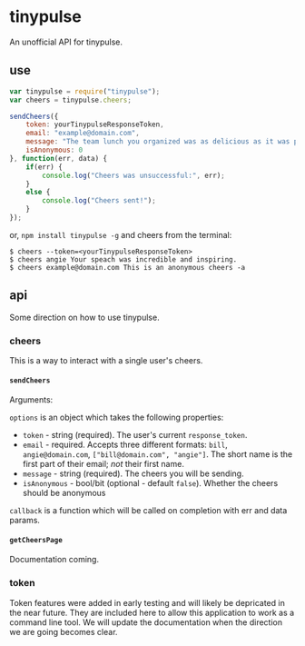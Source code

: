 # tinypulse

An unofficial API for tinypulse.

## use
```javascript
var tinypulse = require("tinypulse");
var cheers = tinypulse.cheers;

sendCheers({
	token: yourTinypulseResponseToken,
	email: "example@domain.com",
	message: "The team lunch you organized was as delicious as it was productive! Cheers.",
	isAnonymous: 0
}, function(err, data) {
	if(err) {
		console.log("Cheers was unsuccessful:", err);
	}
	else {
		console.log("Cheers sent!");
	}
});
```
or, `npm install tinypulse -g` and cheers from  the terminal:
```
$ cheers --token=<yourTinypulseResponseToken>
$ cheers angie Your speach was incredible and inspiring.
$ cheers example@domain.com This is an anonymous cheers -a
```

## api
Some direction on how to use tinypulse.

### cheers
This is a way to interact with a single user's cheers.

#### `sendCheers`
Arguments:

`options` is an object which takes the following properties:
 * `token` - string (required). The user's current `response_token`.
 * `email` - required. Accepts three different formats: `bill`, `angie@domain.com`, `["bill@domain.com", "angie"]`. The short name is the first part of their email; _not_ their first name.
 * `message` - string (required). The cheers you will be sending.
 * `isAnonymous` - bool/bit (optional - default `false`). Whether the cheers should be anonymous

`callback` is a function which will be called on completion with err and data params.

#### `getCheersPage`
Documentation coming.

### token
Token features were added in early testing and will likely be depricated in the near future. They are included here to allow this application to work as a command line tool. We will update the documentation when the direction we are going becomes clear.
